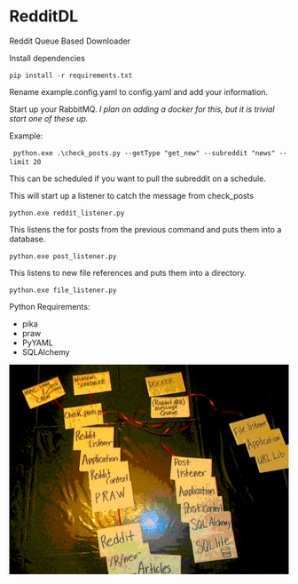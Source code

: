 # RedditDL
Reddit Queue Based Downloader

Install dependencies

```
pip install -r requirements.txt
```

Rename example.config.yaml to config.yaml and add your information. 


Start up your RabbitMQ. _I plan on adding a docker for this, but it is trivial start one of these up._

Example:
```
 python.exe .\check_posts.py --getType "get_new" --subreddit "news" --limit 20
```

This can be scheduled if you want to pull the subreddit on a schedule.

This will start up a listener to catch the message from check_posts

```
python.exe reddit_listener.py
```

This listens the for posts from the previous command and puts them into a database.

```
python.exe post_listener.py
```

This listens to new file references and puts them into a directory.

```
python.exe file_listener.py
```

Python Requirements:

* pika
* praw
* PyYAML
* SQLAlchemy

![basic project diagram](diagram.gif)


